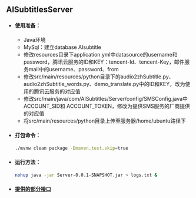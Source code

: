 ## AISubtitlesServer

- #### 使用准备：

  - Java环境
  - MySql：建立database AIsubtitle
  - 修改resources目录下application.yml中datasource的username和password，腾讯云服务的ID和KEY：tencent-Id、tencent-Key，邮件服务mail中的username、password、from
  - 修改src/main/resources/python目录下的audio2zhSubtitle.py、audio2zhSubtitle_words.py、demo_translate.py中的ID和KEY，改为使用的腾讯云服务的对应值
  - 修改src/main/java/com/AISubtitles/Server/config/SMSConfig.java中ACCOUNT_SID和 ACCOUNT_TOKEN，修改为提供SMS服务的厂商提供的对应值
  - 将src/main/resources/python目录上传至服务器/home/ubuntu路径下
  
- #### 打包命令：

  ```sh
  ./mvnw clean package -Dmaven.test.skip=true
  ```
  
- #### 运行方法：

  ```sh
  nohup java -jar Server-0.0.1-SNAPSHOT.jar > logs.txt &
  ```

- #### [提供的部分接口](https://docs.qq.com/doc/DRWVxTkZVZ256dmVG)

